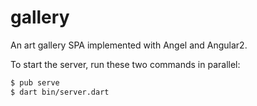 # gallery
An art gallery SPA implemented with Angel and Angular2.

To start the server, run these two commands in parallel:

```bash
$ pub serve
$ dart bin/server.dart
```
